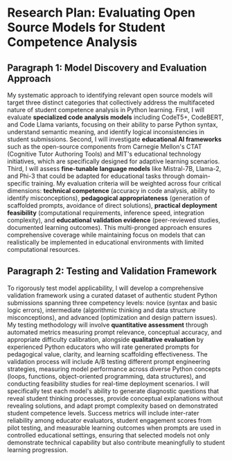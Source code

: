 # Research Plan: Evaluating Open Source Models for Student Competence Analysis

## Paragraph 1: Model Discovery and Evaluation Approach

My systematic approach to identifying relevant open source models will target three distinct categories that collectively address the multifaceted nature of student competence analysis in Python learning. First, I will evaluate **specialized code analysis models** including CodeT5+, CodeBERT, and Code Llama variants, focusing on their ability to parse Python syntax, understand semantic meaning, and identify logical inconsistencies in student submissions. Second, I will investigate **educational AI frameworks** such as the open-source components from Carnegie Mellon's CTAT (Cognitive Tutor Authoring Tools) and MIT's educational technology initiatives, which are specifically designed for adaptive learning scenarios. Third, I will assess **fine-tunable language models** like Mistral-7B, Llama-2, and Phi-3 that could be adapted for educational tasks through domain-specific training. My evaluation criteria will be weighted across four critical dimensions: **technical competence** (accuracy in code analysis, ability to identify misconceptions), **pedagogical appropriateness** (generation of scaffolded prompts, avoidance of direct solutions), **practical deployment feasibility** (computational requirements, inference speed, integration complexity), and **educational validation evidence** (peer-reviewed studies, documented learning outcomes). This multi-pronged approach ensures comprehensive coverage while maintaining focus on models that can realistically be implemented in educational environments with limited computational resources.

## Paragraph 2: Testing and Validation Framework

To rigorously test model applicability, I will develop a comprehensive validation framework using a curated dataset of authentic student Python submissions spanning three competency levels: novice (syntax and basic logic errors), intermediate (algorithmic thinking and data structure misconceptions), and advanced (optimization and design pattern issues). My testing methodology will involve **quantitative assessment** through automated metrics measuring prompt relevance, conceptual accuracy, and appropriate difficulty calibration, alongside **qualitative evaluation** by experienced Python educators who will rate generated prompts for pedagogical value, clarity, and learning scaffolding effectiveness. The validation process will include A/B testing different prompt engineering strategies, measuring model performance across diverse Python concepts (loops, functions, object-oriented programming, data structures), and conducting feasibility studies for real-time deployment scenarios. I will specifically test each model's ability to generate diagnostic questions that reveal student thinking processes, provide conceptual explanations without revealing solutions, and adapt prompt complexity based on demonstrated student competence levels. Success metrics will include inter-rater reliability among educator evaluators, student engagement scores from pilot testing, and measurable learning outcomes when prompts are used in controlled educational settings, ensuring that selected models not only demonstrate technical capability but also contribute meaningfully to student learning progression.
